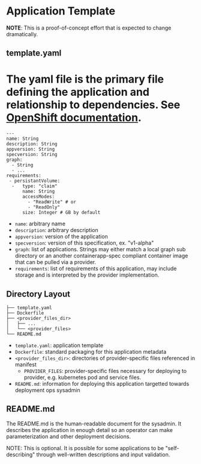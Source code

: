 # Application Template

**NOTE**: This is a proof-of-concept effort that is expected to change dramatically.

## template.yaml

The yaml file is the primary file defining the application and relationship to dependencies. See [OpenShift documentation](http://docs.openshift.org/latest/using_openshift/templates.html).
=======
```
---
name: String
description: String
appversion: String
specversion: String
graph: 
  - String
  - ...
requirements:
 - persistantVolume:
  -   type: "claim"
      name: String
      accessModes:
        - "ReadWrite" # or
        - "ReadOnly"
      size: Integer # GB by default
```

* `name`: arbitrary name
* `description`: arbitrary description
* `appversion`: version of the application
* `specversion`: version of this specification, ex. "v1-alpha"
* `graph`: list of applications. Strings may either match a local graph sub directory or an another containerapp-spec compliant container image that can be pulled via a provider.
* `requirements`: list of requirements of this application, may include storage and is interpreted by the provider implementation.

## Directory Layout

```
├── template.yaml
├── Dockerfile
├── <provider_files_dir>
│   ├── ...
│   └── <provider_files>
└── README.md
```

* `template.yaml`: application template
* `Dockerfile`: standard packaging for this application metadata
* `<provider_files_dir>`: directories of provider-specific files referenced in manifest
  * `PROVIDER_FILES`: provider-specific files necessary for deploying to provider, e.g. kubernetes pod and service files.
* `README.md`: information for deploying this application targetted towards deployment ops sysadmin


## README.md

The README.md is the human-readable document for the sysadmin. It describes the application in enough detail so an operator can make parameterization and other deployment decisions.

NOTE: This is optional. It is possible for some applications to be "self-describing" through well-written descriptions and input validation.
